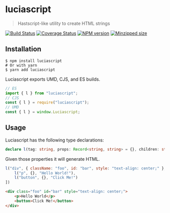 # luciascript

> Hastscript-like utility to create HTML strings

[![Build Status](https://img.shields.io/travis/lucialand/luciascript)](https://travis-ci.org/lucialand/luciascript)
[![Coverage Status](https://img.shields.io/coveralls/github/lucialand/luciascript)](https://coveralls.io/github/lucialand/luciascript?branch=master)
[![NPM version](https://img.shields.io/npm/v/luciascript)](https://npmjs.org/package/luciascript)
[![Minzipped size](https://badgen.net/bundlephobia/minzip/luciascript)](https://bundlephobia.com/result?p=luciascript@0.1.0)

## Installation

```
$ npm install luciascript
# Or with yarn
$ yarn add luciascript
```

Luciascript exports UMD, CJS, and ES builds.

```js
// ES
import { l } from "luciascript";
// CJS
const { l } = require("luciascript");
// UMD
const { l } = window.Luciascript;
```

## Usage

Luciascript has the following type declarations:
```ts
declare l(tag: string, props: Record<string, string> = {}, children: string[] | string[] = []) => string;
```

Given those properties it will generate HTML.
```js
l("div", { className: "foo", id: "bar", style: "text-align: center;" }, [
    l("p", {}, "Hello World!"),
    l("button", {}, "Click Me!")
])
```
```html
<div class="foo" id="bar" style="text-align: center;">
    <p>Hello World</p>
    <button>Click Me!</button>
</div>
```
